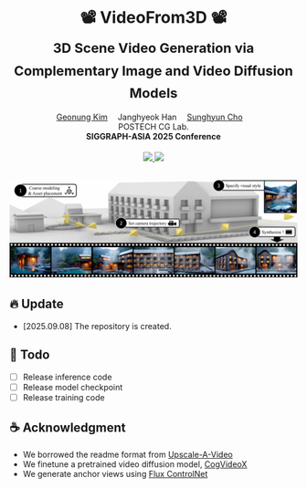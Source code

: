 <div align="center">

<h1>
    📽️ VideoFrom3D 📽️<br> 
     <sub>3D Scene Video Generation via Complementary Image and Video Diffusion Models</sub>
</h1>

<div>
    <a href='https://kimgeonung.github.io/' target='_blank'>Geonung Kim</a>&emsp;
    <a target='_blank'>Janghyeok Han</a>&emsp;
    <a href='https://www.scho.pe.kr/' target='_blank'>Sunghyun Cho</a>&emsp;
</div>
<div>
    POSTECH CG Lab.
</div>

<div>
    <strong>SIGGRAPH-ASIA 2025 Conference </strong>
</div>

<div>
    <h4 align="center">
        <a href="https://kimgeonung.github.io/VideoFrom3D/" target='_blank'>
        <img src="https://img.shields.io/badge/🐳-Project%20Page-blue">
        </a>
        <!-- <a href="https://arxiv.org/abs/2401.17547" target='_blank'> -->
        <img src="https://img.shields.io/badge/arXiv-2401.17547-b31b1b.svg">
        </a>
    </h4>
</div>

![teaser](assets/teaser.jpg) 
---

</div>

## 🔥 Update

- [2025.09.08] The repository is created.

## 🔧 Todo

- [ ] Release inference code
- [ ] Release model checkpoint
- [ ] Release training code

<!-- ## ⌨️  Program -->
<!--  -->
<!-- ### Download checkpoint -->
<!--  -->
<!-- ### Environment -->
<!--  -->
<!-- ### Quick start -->
<!--  -->
<!-- ### Preprocessing -->

<!--  -->
<!-- ### SAG inference -->
<!--  -->
<!-- ### GGI inference -->

## ☕️ Acknowledgment

- We borrowed the readme format from [Upscale-A-Video](https://github.com/sczhou/Upscale-A-Video) 
- We finetune a pretrained video diffusion model, [CogVideoX](https://github.com/zai-org/CogVideo) 
- We generate anchor views using [Flux ControlNet](https://huggingface.co/XLabs-AI/flux-controlnet-collections) 


<!-- ## 📄 Citation -->
<!--  -->
<!-- ``` -->
<!-- @inproceedings{Kim2022BigColor, -->
<!--   title     = {BigColor: Colorization using a Generative Color Prior for Natural Images}, -->
<!--   author    = {Geonung Kim,Kyoungkook Kang,Seongtae Kim,Hwayoon Lee,Sehoon Kim,Jonghyun Kim,Seung-Hwan Baek,Sunghyun Cho}, -->
<!--   booktitle = {European Conference on Computer Vision (ECCV)}, -->
<!--   year      = {2022} -->
<!-- } -->
<!--  -->
<!-- ``` -->
